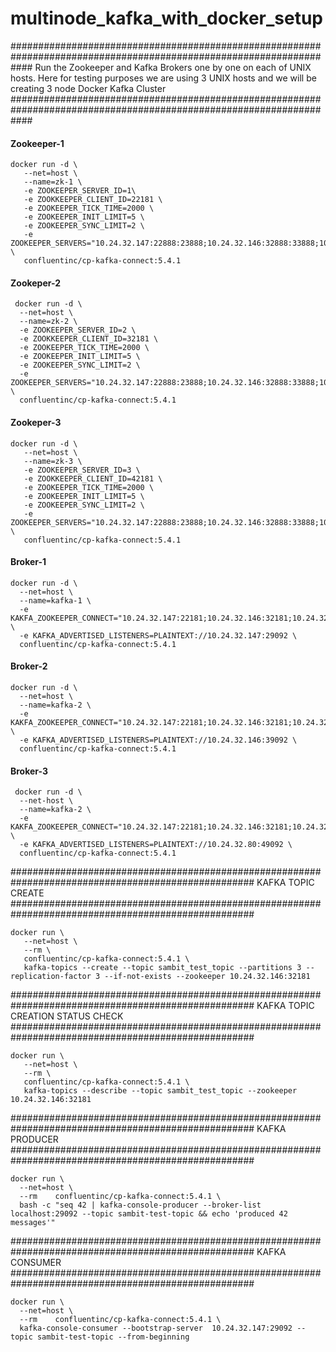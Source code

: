 # multinode_kafka_with_docker_setup

####################################################################################################################
Run the Zookeeper and Kafka Brokers one by one on each of UNIX hosts.
Here for testing purposes we are using 3 UNIX hosts and we will be creating 3 node Docker Kafka Cluster
####################################################################################################################

#### Zookeeper-1

```
docker run -d \
   --net=host \
   --name=zk-1 \
   -e ZOOKEEPER_SERVER_ID=1\
   -e ZOOKKEEPER_CLIENT_ID=22181 \
   -e ZOOKEEPER_TICK_TIME=2000 \
   -e ZOOKEEPER_INIT_LIMIT=5 \
   -e ZOOKEEPER_SYNC_LIMIT=2 \
   -e ZOOKEEPER_SERVERS="10.24.32.147:22888:23888;10.24.32.146:32888:33888;10.24.32.80:42888:43888" \
   confluentinc/cp-kafka-connect:5.4.1
 ```
 
 #### Zookeper-2
 
 ```
  docker run -d \
   --net=host \
   --name=zk-2 \
   -e ZOOKEEPER_SERVER_ID=2 \
   -e ZOOKKEEPER_CLIENT_ID=32181 \
   -e ZOOKEEPER_TICK_TIME=2000 \
   -e ZOOKEEPER_INIT_LIMIT=5 \
   -e ZOOKEEPER_SYNC_LIMIT=2 \
   -e ZOOKEEPER_SERVERS="10.24.32.147:22888:23888;10.24.32.146:32888:33888;10.24.32.80:42888:43888" \
   confluentinc/cp-kafka-connect:5.4.1
 ```
 
#### Zookeper-3

```
docker run -d \
   --net=host \
   --name=zk-3 \
   -e ZOOKEEPER_SERVER_ID=3 \
   -e ZOOKKEEPER_CLIENT_ID=42181 \
   -e ZOOKEEPER_TICK_TIME=2000 \
   -e ZOOKEEPER_INIT_LIMIT=5 \
   -e ZOOKEEPER_SYNC_LIMIT=2 \
   -e ZOOKEEPER_SERVERS="10.24.32.147:22888:23888;10.24.32.146:32888:33888;10.24.32.80:42888:43888" \
   confluentinc/cp-kafka-connect:5.4.1
 ```
 
 #### Broker-1
 
 ```
 docker run -d \
   --net=host \
   --name=kafka-1 \
   -e KAKFA_ZOOKEEPER_CONNECT="10.24.32.147:22181;10.24.32.146:32181;10.24.32.80:42181" \
   -e KAFKA_ADVERTISED_LISTENERS=PLAINTEXT://10.24.32.147:29092 \
   confluentinc/cp-kafka-connect:5.4.1
 ```
 
 #### Broker-2
 
 ```
 docker run -d \
   --net=host \
   --name=kafka-2 \
   -e KAKFA_ZOOKEEPER_CONNECT="10.24.32.147:22181;10.24.32.146:32181;10.24.32.80:42181" \
   -e KAFKA_ADVERTISED_LISTENERS=PLAINTEXT://10.24.32.146:39092 \
   confluentinc/cp-kafka-connect:5.4.1
 ```
 
 #### Broker-3
 
 ```
  docker run -d \
   --net-host \
   --name=kafka-2 \
   -e KAKFA_ZOOKEEPER_CONNECT="10.24.32.147:22181;10.24.32.146:32181;10.24.32.80:42181" \
   -e KAFKA_ADVERTISED_LISTENERS=PLAINTEXT://10.24.32.80:49092 \
   confluentinc/cp-kafka-connect:5.4.1
 ```
 
####################################################################################################
                                KAFKA TOPIC CREATE
####################################################################################################

```
docker run \
   --net=host \
   --rm \
   confluentinc/cp-kafka-connect:5.4.1 \
   kafka-topics --create --topic sambit_test_topic --partitions 3 --replication-factor 3 --if-not-exists --zookeeper 10.24.32.146:32181
```

####################################################################################################
                                KAFKA TOPIC CREATION STATUS CHECK
####################################################################################################

```
docker run \
   --net=host \
   --rm \
   confluentinc/cp-kafka-connect:5.4.1 \
   kafka-topics --describe --topic sambit_test_topic --zookeeper 10.24.32.146:32181
```

####################################################################################################
                                KAFKA PRODUCER 
####################################################################################################

```
docker run \
  --net=host \
  --rm    confluentinc/cp-kafka-connect:5.4.1 \
  bash -c "seq 42 | kafka-console-producer --broker-list localhost:29092 --topic sambit-test-topic && echo 'produced 42 messages'"
```

####################################################################################################
                                KAFKA CONSUMER 
####################################################################################################

```
docker run \
  --net=host \
  --rm    confluentinc/cp-kafka-connect:5.4.1 \
  kafka-console-consumer --bootstrap-server  10.24.32.147:29092 --topic sambit-test-topic --from-beginning
```
